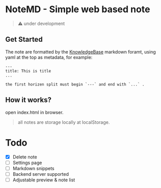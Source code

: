 # NoteMD - Simple web based note

> :warning: under development

## Get Started

The note are formatted by the [KnowledgeBase](https://github.com/ljcucc/knowledge-base) markdown foramt, using yaml at the top as metadata, for example:

```
---
title: This is title
...

the first horizen split must begin `---` and end with `...` .
```

## How it works?

open index.html in browser.

> all notes are storage locally at localStorage.

# Todo

- [x] Delete note
- [ ] Settings page
- [ ] Markdown snippets
- [ ] Backend server supported
- [ ] Adjustable preview & note list